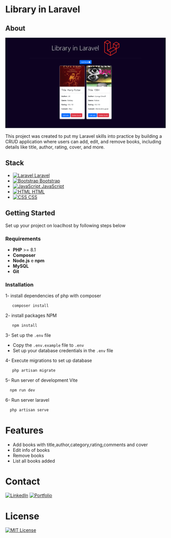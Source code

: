 # Library in Laravel



## About

![Library in Laravel Screenshot](public/images/image.png)

This project was created to put my Laravel skills into practice by building a CRUD application where users can add, edit, and remove books, including details like title, author, rating, cover, and more.




## Stack

- <a href="https://laravel.com"><img src="https://laravel.com/img/logomark.min.svg" width="20" alt="Laravel" /> Laravel</a>
- <a href="https://getbootstrap.com"><img src="https://getbootstrap.com/docs/5.1/assets/brand/bootstrap-logo.svg" width="20" alt="Bootstrap" /> Bootstrap</a>
- <a href="https://developer.mozilla.org/en-US/docs/Web/JavaScript"><img src="https://upload.wikimedia.org/wikipedia/commons/6/6a/JavaScript-logo.png" width="20" alt="JavaScript" /> JavaScript</a>
- <a href="https://developer.mozilla.org/en-US/docs/Web/HTML"><img src="https://upload.wikimedia.org/wikipedia/commons/6/61/HTML5_logo_and_wordmark.svg" width="20" alt="HTML" /> HTML</a>
- <a href="https://developer.mozilla.org/en-US/docs/Web/CSS"><img src="https://upload.wikimedia.org/wikipedia/commons/d/d5/CSS3_logo_and_wordmark.svg" width="20" alt="CSS" /> CSS</a>


## Getting Started

Set up your project on loaclhost by following steps below

### Requirements

- **PHP** >= 8.1
- **Composer**
- **Node.js** e **npm**
- **MySQL**
- **Git**

### Installation 

1- install dependencies of php with composer
 ```sh
    composer install
   ```
2- install packages NPM
 ```sh
    npm install
   ```
3- Set up the `.env` file
  - Copy the `.env.example` file to `.env`
  - Set up your database credentials in the `.env` file

4- Execute migrations to set up database 
 ```sh
    php artisan migrate
   ```
5- Run server of development Vite
  ```sh
    npm run dev
   ```
6- Run server laravel
  ```sh
    php artisan serve
   ```



# Features
- Add books with title,author,category,rating,comments and cover
- Edit info of books
- Remove books
- List all books added



# Contact
[![LinkedIn][linkedin-shield]][linkedin-url]
[![Portfolio](https://img.shields.io/badge/Portfolio-000000?style=for-the-badge&logo=appveyor&logoColor=white)](https://alexavier.dev.br)

# License
[![MIT License][license-shield]][license-url]









[license-shield]: https://img.shields.io/github/license/othneildrew/Best-README-Template.svg?style=for-the-badge
[license-url]: https://github.com/othneildrew/Best-README-Template/blob/master/LICENSE.txt
[linkedin-shield]: https://img.shields.io/badge/-LinkedIn-black.svg?style=for-the-badge&logo=linkedin&colorB=555
[linkedin-url]: https://www.linkedin.com/in/alexsandroxavier/
[product-screenshot]: images/screenshot.png
[Laravel.com]: https://img.shields.io/badge/Laravel-FF2D20?style=for-the-badge&logo=laravel&logoColor=white
[Laravel-url]: https://laravel.com
[Bootstrap.com]: https://img.shields.io/badge/Bootstrap-563D7C?style=for-the-badge&logo=bootstrap&logoColor=white
[Bootstrap-url]: https://getbootstrap.com
